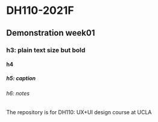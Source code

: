 # DH110-2021F

## Demonstration week01

### h3: plain text size but bold

#### h4

##### h5: caption

###### h6: notes

The repository is for DH110: UX+UI design course at UCLA
